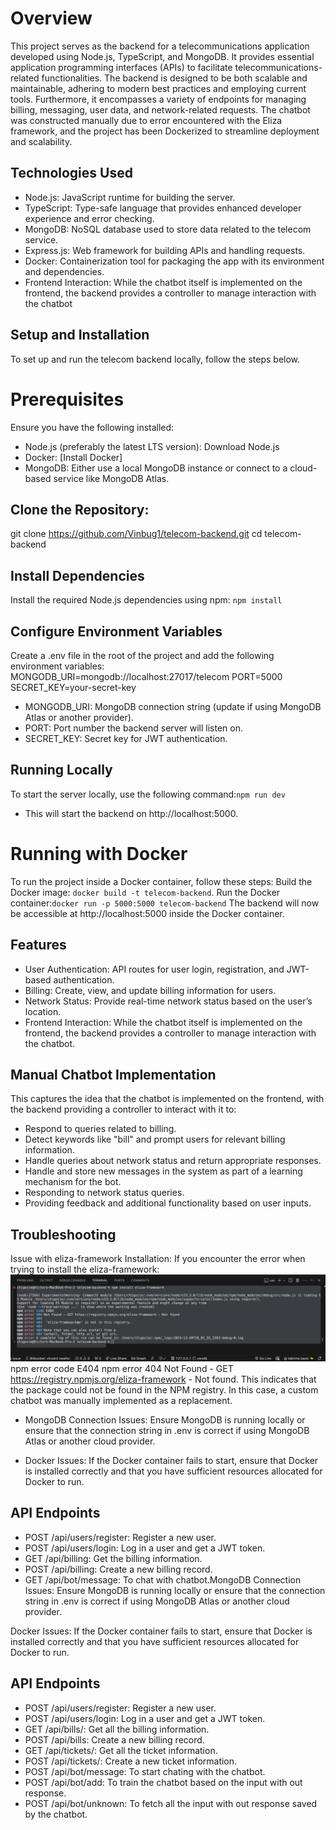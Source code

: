 
# Overview
This project serves as the backend for a telecommunications application developed using Node.js, TypeScript, and MongoDB. It provides essential application programming interfaces (APIs) to facilitate telecommunications-related functionalities. The backend is designed to be both scalable and maintainable, adhering to modern best practices and employing current tools. Furthermore, it encompasses a variety of endpoints for managing billing, messaging, user data, and network-related requests. The chatbot was constructed manually due to error encountered with the Eliza framework, and the project has been Dockerized to streamline deployment and scalability.


## Technologies Used
 * Node.js: JavaScript runtime for building the server.
 * TypeScript: Type-safe language that provides enhanced developer experience and error checking.
 * MongoDB: NoSQL database used to store data related to the telecom service.
 * Express.js: Web framework for building APIs and handling requests.
 * Docker: Containerization tool for packaging the app with its environment and dependencies.
 * Frontend Interaction: While the chatbot itself is implemented on the frontend, the backend provides a controller to manage interaction with the chatbot

## Setup and Installation
To set up and run the telecom backend locally, follow the steps below.

# Prerequisites
Ensure you have the following installed:
*  Node.js (preferably the latest LTS version): Download Node.js
*  Docker: [Install Docker]
*  MongoDB: Either use a local MongoDB instance or connect to a cloud-based service like MongoDB Atlas.

## Clone the Repository: 
git clone https://github.com/Vinbug1/telecom-backend.git
cd telecom-backend

## Install Dependencies
Install the required Node.js dependencies using npm: `npm install`

## Configure Environment Variables
Create a .env file in the root of the project and add the following environment variables:
  MONGODB_URI=mongodb://localhost:27017/telecom
  PORT=5000
  SECRET_KEY=your-secret-key

* MONGODB_URI: MongoDB connection string (update if using MongoDB Atlas or another provider).
* PORT: Port number the backend server will listen on.
* SECRET_KEY: Secret key for JWT authentication.
  
## Running Locally
To start the server locally, use the following command:`npm run dev`
* This will start the backend on http://localhost:5000.

# Running with Docker
To run the project inside a Docker container, follow these steps:
Build the Docker image: `docker build -t telecom-backend`.
Run the Docker container:`docker run -p 5000:5000 telecom-backend`
The backend will now be accessible at http://localhost:5000 inside the Docker container.

## Features
 * User Authentication: API routes for user login, registration, and JWT-based authentication.
 * Billing: Create, view, and update billing information for users.
 * Network Status: Provide real-time network status based on the user’s location.
 * Frontend Interaction: While the chatbot itself is implemented on the frontend, the backend provides a controller to manage interaction with the chatbot.

## Manual Chatbot Implementation
This captures the idea that the chatbot is implemented on the frontend, with the backend providing a controller to interact with it to:
* Respond to queries related to billing.
* Detect keywords like "bill" and prompt users for relevant billing information.
* Handle queries about network status and return appropriate responses.
* Handle and store new messages in the system as part of a learning mechanism for the bot.
* Responding to network status queries.
* Providing feedback and additional functionality based on user inputs.


## Troubleshooting
 Issue with eliza-framework Installation: If you encounter the error when trying to install the eliza-framework:
  ![Error Screen Screenshot](./src/image/Screenshot%202024-12-20%20at%2012.02.09.png)
  npm error code E404
  npm error 404 Not Found - GET https://registry.npmjs.org/eliza-framework - Not found.
 This indicates that the package could not be found in the NPM registry. In this case, a custom chatbot was manually implemented as a replacement.

 * MongoDB Connection Issues: Ensure MongoDB is running locally or ensure that the connection string in .env is correct if using MongoDB Atlas or another cloud provider.

 * Docker Issues: If the Docker container fails to start, ensure that Docker is installed correctly and that you have sufficient resources allocated for Docker to run.

## API Endpoints
* POST /api/users/register: Register a new user.
* POST /api/users/login: Log in a user and get a JWT token.
* GET /api/billing: Get the billing information.
* POST /api/billing: Create a new billing record.
* GET /api/bot/message: To chat with chatbot.MongoDB Connection Issues: Ensure MongoDB is running locally or ensure that the connection string in .env is correct if using MongoDB Atlas or another cloud provider.

Docker Issues: If the Docker container fails to start, ensure that Docker is installed correctly and that you have sufficient resources allocated for Docker to run.

## API Endpoints
 * POST /api/users/register: Register a new user.
 * POST /api/users/login: Log in a user and get a JWT token.
 * GET /api/bills/: Get all the billing information.
 * POST /api/bills: Create a new billing record.
 * GET /api/tickets/: Get all the ticket information.
 * POST /api/tickets/: Create a new ticket information.
 * POST /api/bot/message: To start chating with the chatbot.
 * POST /api/bot/add: To train the chatbot based on the input with out response.
 * POST /api/bot/unknown: To fetch all the input with out response saved by the chatbot.




